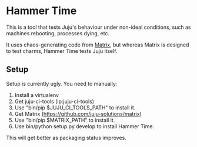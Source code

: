 Hammer Time
===========
This is a tool that tests Juju's behaviour under non-ideal conditions, such as
machines rebooting, processes dying, etc.

It uses chaos-generating code from
[Matrix](https://github.com/juju-solutions/matrix), but whereas Matrix is
designed to test charms, Hammer Time tests Juju itself.

Setup
-----
Setup is currently ugly.  You need to manually:

1. Install a virtualenv
2. Get juju-ci-tools (lp:juju-ci-tools)
3. Use "bin/pip $JUJU_CI_TOOLS_PATH" to install it.
4. Get Matrix (https://github.com/juju-solutions/matrix)
5. Use "bin/pip $MATRIX_PATH" to install it.
6. Use bin/python setup.py develop to install Hammer Time.

This will get better as packaging status improves.
